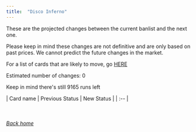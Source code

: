 ```yaml
---
title:  "Disco Inferno"
---
```


These are the projected changes between the current banlist and the next one.

Please keep in mind these changes are not definitive and are only based on past prices. We cannot predict the future changes in the market.

For a list of cards that are likely to move, go [HERE](closeprices)

Estimated number of changes: 0

Keep in mind there's still 9165 runs left

| Card name | Previous Status | New Status |
| :-- |

<br>

###### [Back home](index)